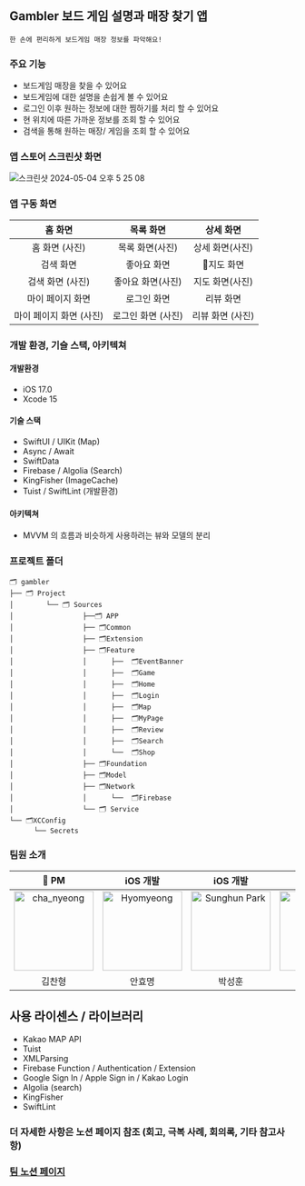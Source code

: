 ## Gambler 보드 게임 설명과 매장 찾기 앱

` 한 손에 편리하게 보드게임 매장 정보를 파악해요! `

### 주요 기능
 - 보드게임 매장을 찾을 수 있어요
 - 보드게임에 대한 설명을 손쉽게 볼 수 있어요
 - 로그인 이후 원하는 정보에 대한 찜하기를 처리 할 수 있어요
 - 현 위치에 따른 가까운 정보를 조회 할 수 있어요
 - 검색을 통해 원하는 매장/ 게임을 조회 할 수 있어요

### 앱 스토어 스크린샷 화면
![스크린샷 2024-05-04 오후 5 25 08](https://github.com/gambler-iOS/gambler/assets/79183499/a71e3b8f-78f9-45e6-bdfb-3144d2140804)

### 앱 구동 화면
| 홈 화면 | 목록 화면 | 상세 화면 |
|:--:|:--:|:--:|
| 홈 화면 (사진) | 목록 화면(사진) | 상세 화면(사진) |
| 검색 화면 | 좋아요 화면 | 지도 화면 |
| 검색 화면 (사진) | 좋아요 화면(사진) | 지도 화면(사진) |
| 마이 페이지 화면 | 로그인 화면 | 리뷰 화면 |
| 마이 페이지 화면 (사진) | 로그인 화면 (사진) | 리뷰 화면 (사진) |

### 개발 환경, 기슬 스택, 아키텍쳐

#### 개발환경
- iOS 17.0 
- Xcode 15

#### 기술 스택
- SwiftUI / UIKit (Map)
- Async / Await
- SwiftData 
- Firebase / Algolia (Search)
- KingFisher (ImageCache) 
- Tuist / SwiftLint (개발환경)

#### 아키텍쳐
- MVVM 의 흐름과 비슷하게 사용하려는 뷰와 모델의 분리

### 프로젝트 폴더
```
🗂️ gambler
├── 🗂️ Project
│        └── 🗂️ Sources
│                 ├──🗂️ APP
│                 ├── 🗂️Common
│                 ├── 🗂️Extension
│                 ├── 🗂️Feature
│                 │      ├──  🗂️EventBanner
│                 │      ├──  🗂️Game
│                 │      ├──  🗂️Home
│                 │      ├──  🗂️Login
│                 │      ├──  🗂️Map
│                 │      ├──  🗂️MyPage
│                 │      ├──  🗂️Review
│                 │      ├──  🗂️Search
│                 │      └──  🗂️Shop
│                 ├── 🗂️Foundation
│                 ├── 🗂️Model
│                 ├── 🗂️Network
│                 │      └──  🗂️Firebase
│                 └── 🗂️ Service
└── 🗂️XCConfig
      └── Secrets
```

### 팀원 소개
| 👑 PM | iOS 개발 | iOS 개발 | iOS 개발 | 디자이너 | 
|:--:|:--:|:--:|:--:|:--:|
| <a href="https://github.com/empty005"> <img src="https://avatars.githubusercontent.com/u/79183499?v=4" width="140px;" alt="cha_nyeong"/> | <a href="https://github.com/licors"> <img src="https://avatars.githubusercontent.com/u/18344020?v=4" width="140px;" alt="Hyomyeong"/>| <a href="https://github.com/parkinghun"> <img src="https://avatars.githubusercontent.com/u/114156413?v=4" width="140px;" alt="Sunghun Park"/> | <a href="https://github.com/da-hye0"> <img src="https://avatars.githubusercontent.com/u/60743139?v=4" width="140px;" alt="da-hye"/> | <a href="https://github.com/zero001683348"> <img src="https://avatars.githubusercontent.com/u/83890170?v=4" width="140px;" alt="chae_yeong"/>
| 김찬형 | 안효명 | 박성훈 | 정다혜 | 김채영 | 

## 사용 라이센스 / 라이브러리
- Kakao MAP API 
- Tuist
- XMLParsing
- Firebase Function / Authentication / Extension
- Google Sign In / Apple Sign in / Kakao Login
- Algolia (search)
- KingFisher
- SwiftLint

### 더 자세한 사항은 노션 페이지 참조 (회고, 극복 사례, 회의록, 기타 참고사항)
###  <a href=" https://quilted-target-c15.notion.site/d714d31c14bc40f0a2752337ee2affe3?pvs=4"> 팀 노션 페이지

